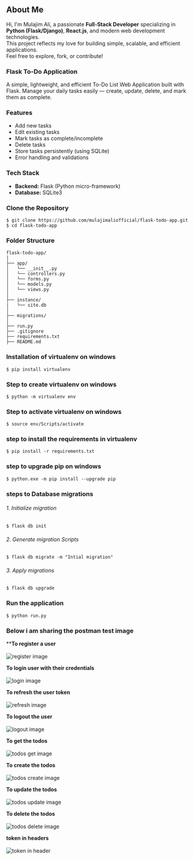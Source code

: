 ## About Me

Hi, I'm Mulajim Ali, a passionate **Full-Stack Developer** specializing in **Python (Flask/Django)**, **React.js**, and modern web development technologies.  
This project reflects my love for building simple, scalable, and efficient applications.  
Feel free to explore, fork, or contribute!

### Flask To-Do Application
A simple, lightweight, and efficient To-Do List Web Application built with Flask.
Manage your daily tasks easily — create, update, delete, and mark them as complete.

### Features
* Add new tasks
* Edit existing tasks
* Mark tasks as complete/incomplete
* Delete tasks
* Store tasks persistently (using SQLite)
* Error handling and validations

### Tech Stack
* **Backend:** Flask (Python micro-framework)
* **Database:** SQLite3

### Clone the Repository
    $ git clone https://github.com/mulajimaliofficial/flask-todo-app.git
    $ cd flask-todo-app

### Folder Structure
    flask-todo-app/
    │
    ├── app/
    │   └── __init__.py
    │   └── controllers.py
    │   └── forms.py
    │   └── models.py
    │   └── views.py
    │
    ├── instance/
    |   └── site.db
    │
    ├── migrations/
    │
    ├── run.py
    ├── .gitignore
    ├── requirements.txt
    ├── README.md


### Installation of virtualenv on windows
    $ pip install virtualenv

### Step to create virtualenv on windows
    $ python -m virtualenv env

### Step to activate virtualenv on windows
    $ source env/Scripts/activate

### step to install the requirements in virtualenv 
    $ pip install -r requirements.txt

### step to upgrade pip on windows
    $ python.exe -m pip install --upgrade pip


### steps to Database migrations
###### 1. Initialize migration
    $ flask db init

###### 2. Generate migration Scripts
    $ flask db migrate -m "Intial migration"

###### 3. Apply migrations
    $ flask db upgrade

### Run the application
    $ python run.py


### Below i am sharing the postman test image
****To register a user** <br /> <br /> ![register image](/media/register.png)

**To login user with their credentials** <br /> <br />![login image](/media/login.png)

**To refresh the user token** <br /> <br /> ![refresh image](/media/refresh.png)

**To logout the user** <br /> <br /> ![logout image](/media/logout.jpg)

**To get the todos** <br /> <br /> ![todos get image](/media/todo.png)

**To create the todos** <br /> <br /> ![todos create image](/media/create.png)

**To update the todos** <br /> <br /> ![todos update image](/media/update.png)

**To delete the todos** <br /> <br /> ![todos delete image](/media/delete.png)

**token in headers** <br /> <br /> ![token in header](/media/header.png)

